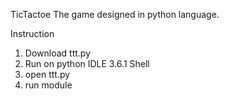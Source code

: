 TicTactoe
The game designed in python language.

Instruction
1. Download ttt.py
2. Run on python IDLE 3.6.1 Shell
3. open ttt.py
4. run module
